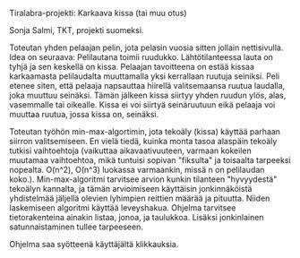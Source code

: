 Tiralabra-projekti: Karkaava kissa (tai muu otus)

Sonja Salmi, TKT, projekti suomeksi.

Toteutan yhden pelaajan pelin, jota pelasin vuosia sitten jollain nettisivulla. Idea on seuraava: Pelilautana toimii ruudukko. Lähtötilanteessa lauta on tyhjä ja sen keskellä on kissa. Pelaajan tavoitteena on estää kissaa karkaamasta pelilaudalta muuttamalla yksi kerrallaan ruutuja seiniksi. Peli etenee siten, että pelaaja napsauttaa hiirellä valitsemaansa ruutua laudalla, joka muuttuu seinäksi. Tämän jälkeen kissa siirtyy yhden ruudun ylös, alas, vasemmalle tai oikealle. Kissa ei voi siirtyä seinäruutuun eikä pelaaja voi muuttaa ruutua, jossa kissa on, seinäksi.

Toteutan työhön min-max-algortimin, jota tekoäly (kissa) käyttää parhaan siirron valitsemiseen. En vielä tiedä, kuinka monta tasoa alaspäin tekoäly tutkisi vaihtoehtoja (vaikuttaa aikavaativuuteen, varmaan kokeilen muutamaa vaihtoehtoa, mikä tuntuisi sopivan "fiksulta" ja toisaalta tarpeeksi nopealta. O(n^2), O(n^3) luokassa varmaankin, missä n on pelilaudan koko.). Min-max-algoritmi tarvitsee arvion kunkin tilanteen "hyvyydestä" tekoälyn kannalta, ja tämän arvioimiseen käyttäisin jonkinnäköistä yhdistelmää jäljellä olevien lyhimpien reittien määrää ja pituutta. Niiden laskemiseen algoritmi käyttää leveyshakua. Ohjelma tarvitsee tietorakenteina ainakin listaa, jonoa, ja taulukkoa. Lisäksi jonkinlainen satunnaistaminen tullee tarpeeseen. 

Ohjelma saa syötteenä käyttäjältä klikkauksia.
